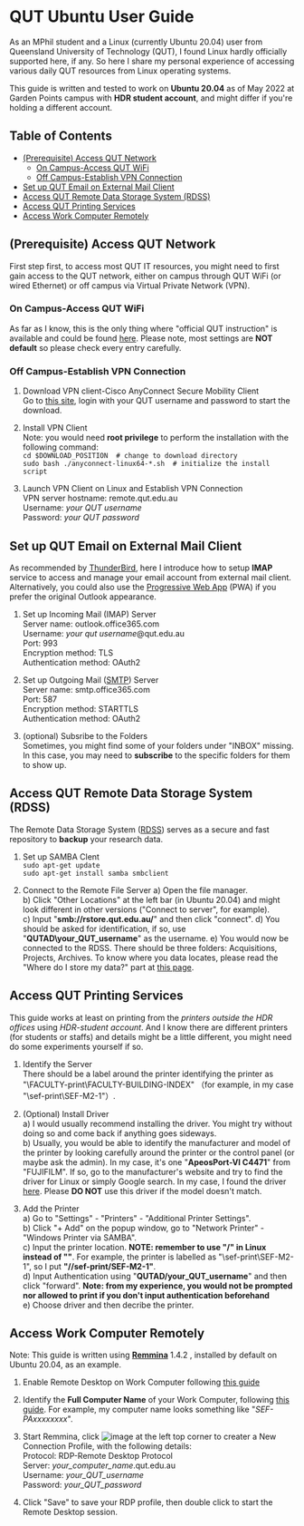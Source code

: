 # QUT Ubuntu User Guide
As an MPhil student and a Linux (currently Ubuntu 20.04) user from Queensland University of Technology (QUT), I found Linux hardly officially supported here, if any. So here I share my personal experience of accessing various daily QUT resources from Linux operating systems.

This guide is written and tested to work on **Ubuntu 20.04** as of May 2022 at Garden Points campus with **HDR student account**, and might differ if you're holding a different account.


## Table of Contents
  * [(Prerequisite) Access QUT Network](#prerequisite-access-qut-network)  
    * [On Campus-Access QUT WiFi](#on-campus-access-qut-wifi)  
    * [Off Campus-Establish VPN Connection](#off-campus-establish-vpn-connection)  
  * [Set up QUT Email on External Mail Client](#set-up-qut-email-on-external-mail-client)
  * [Access QUT Remote Data Storage System (RDSS)](#access-qut-remote-data-storage-system-rdss)
  * [Access QUT Printing Services](#access-qut-printing-services)
  * [Access Work Computer Remotely](#access-work-computer-remotely)


## (Prerequisite) Access QUT Network
First step first, to access most QUT IT resources, you might need to first gain access to the QUT network, either on campus through QUT WiFi (or wired Ethernet) or off campus via Virtual Private Network (VPN).

### On Campus-Access QUT WiFi
As far as I know, this is the only thing where "official QUT instruction" is available and could be found [here](https://qutvirtual4.qut.edu.au/group/student/it-and-printing/wi-fi-and-internet-access/qut-wi-fi). Please note, most settings are **NOT default** so please check every entry carefully.

### Off Campus-Establish VPN Connection
1. Download VPN client-Cisco AnyConnect Secure Mobility Client  
    Go to [this site](https://sas.qut.edu.au/), login with your QUT username and password to start the download.

2. Install VPN Client  
    Note: you would need **root privilege** to perform the installation with the following command:  
    `cd $DOWNLOAD_POSITION  # change to download directory`  
    `sudo bash ./anyconnect-linux64-*.sh  # initialize the install script`   

3. Launch VPN Client on Linux and Establish VPN Connection  
    VPN server hostname: remote.qut.edu.au    
    Username: *your QUT username*    
    Password: *your QUT password*    


## Set up QUT Email on External Mail Client  
As recommended by [ThunderBird](https://support.mozilla.org/en-US/kb/difference-between-imap-and-pop3), here I introduce how to setup **IMAP** service to access and manage your email account from external mail client.   
Alternatively, you could also use the [Progressive Web App](https://support.microsoft.com/en-gb/office/use-the-web-version-of-outlook-like-a-desktop-app-b360bd9a-00dc-43a4-bdf8-71cdeeb78e83) (PWA) if you prefer the original Outlook appearance.

1. Set up Incoming Mail (IMAP) Server    
    Server name: outlook.office365.com  
    Username: *your qut username*@qut.edu.au  
    Port: 993  
    Encryption method: TLS  
    Authentication method: OAuth2  

2. Set up Outgoing Mail ([SMTP](https://support.microsoft.com/en-us/office/pop-imap-and-smtp-settings-for-outlook-com-d088b986-291d-42b8-9564-9c414e2aa040)) Server  
    Server name: smtp.office365.com  
    Port: 587  
    Encryption method: STARTTLS  
    Authentication method: OAuth2  

3. (optional) Subsribe to the Folders  
Sometimes, you might find some of your folders under "INBOX" missing. In this case, you may need to **subscribe** to the specific folders for them to show up.
  

## Access QUT Remote Data Storage System (RDSS)
The Remote Data Storage System ([RDSS](https://qutvirtual4.qut.edu.au/group/research-students/conducting-research/managing-research-data/store-digital-research-data/research-data-storage-service)) serves as a secure and fast repository to **backup** your research data. 

1. Set up SAMBA Clent  
    `sudo apt-get update`  
    `sudo apt-get install samba smbclient`  

2. Connect to the Remote File Server 
    a) Open the file manager.  
    b) Click "Other Locations" at the left bar (in Ubuntu 20.04) and might look different in other versions ("Connect to server", for example).  
    c) Input "**smb://rstore.qut.edu.au/**" and then click "connect".
    d) You should be asked for identification, if so, use "**QUTAD\your_QUT_username**" as the username.
    e) You would now be connected to the RDSS. There should be three folders: Acquisitions, Projects, Archives. To know where you data locates, please read the "Where do I store my data?" part at [this page](https://qutvirtual4.qut.edu.au/group/research-students/conducting-research/managing-research-data/store-digital-research-data/research-data-storage-service).  


## Access QUT Printing Services  
This guide works at least on printing from the *printers outside the HDR offices* using *HDR-student account*. And I know there are different printers (for students or staffs) and details might be a little different, you might need do some experiments yourself if so.

1. Identify the Server  
    There should be a label around the printer identifying the printer as "\\FACULTY-print\FACULTY-BUILDING-INDEX" （for example, in my case "\\sef-print\SEF-M2-1"）.
   
 2. (Optional) Install Driver  
    a) I would usually recommend installing the driver. You might try without doing so and come back if anything goes sideways.  
    b) Usually, you would be able to identify the manufacturer and model of the printer by looking carefully around the printer or the control panel (or maybe ask the admin). In my case, it's one "**ApeosPort-VI C4471**" from "FUJIFILM". If so, go to the manufacturer's website and try to find the driver for Linux or simply Google search. In my case, I found the driver [here](https://support-fb.fujifilm.com/processDriverForm.do?ctry_code=SG&lang_code=en&d_lang=en&corp_pid=AP6C4471&rts=null&model=ApeosPort-VI+C4471&type_id=2&oslist=Linux&lang_list=en). Please **DO NOT** use this driver if the model doesn't match.  

3. Add the Printer  
    a) Go to "Settings" - "Printers" - "Additional Printer Settings".  
    b) Click "+ Add" on the popup window, go to "Network Printer" - "Windows Printer via SAMBA".  
    c) Input the printer location. **NOTE: remember to use "/" in Linux instead of "\"**. For example, the printer is labelled as "\\sef-print\SEF-M2-1", so I put **"//sef-print/SEF-M2-1"**.  
    d) Input Authentication using "**QUTAD/your_QUT_username**" and then click "forward". **Note: from my experience, you would not be prompted nor allowed to print if you don't input authentication beforehand**  
    e) Choose driver and then decribe the printer.  


## Access Work Computer Remotely
Note: This guide is written using **[Remmina](https://remmina.org/)** 1.4.2 , installed by default on Ubuntu 20.04, as an example.  

1. Enable Remote Desktop on Work Computer following [this guide](https://qutvirtual4.qut.edu.au/group/staff/technology-and-facilities/technology-services/internet-and-network-access/working-remotely/remotely-connect-to-your-work-computer)  

2. Identify the **Full Computer Name** of your Work Computer, following [this guide](https://support.microsoft.com/en-us/office/do-you-need-help-locating-your-computer-name-00384381-8aa9-4398-b81b-475f09fed618). For example, my computer name looks something like "*SEF-PAxxxxxxxx*".  

3. Start Remmina, click ![image](https://user-images.githubusercontent.com/80093591/168461176-47f890ce-7936-4a78-a8da-5ceeb6efbdbd.png) at the left top corner to creater a New Connection Profile, with the following details:  
    Protocol: RDP-Remote Desktop Protocol  
    Server: *your_computer_name*.qut.edu.au  
    Username: *your_QUT_username*  
    Password: *your_QUT_password*  

4. Click "Save" to save your RDP profile, then double click to start the Remote Desktop session.  
    
